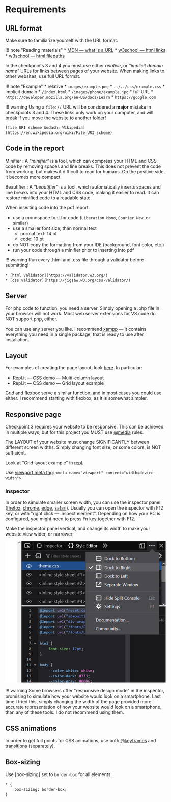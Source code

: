 # Requirements

## URL format

Make sure to familiarize yourself with the URL format.

!!! note "Reading materials"
	* [MDN &mdash; what is a URL](https://developer.mozilla.org/en-US/docs/Learn/Common_questions/What_is_a_URL)
	* [w3school &mdash; html links](https://www.w3schools.com/html/html_links.asp)
	* [w3school &mdash; html filepaths](https://www.w3schools.com/html/html_filepaths.asp)

In the checkpoints 3 and 4 you must use either *relative*, or *"implicit domain name"* URLs for links between pages of your website. When making links to other websites, use full URL format.

!!! note "Example"
	* relative
		* `images/example.png`
		* `../../css/example.css`
	* implicit domain
		* `/index.html`
		* `/images/phone/example.jpg`
	* full URL
		* `https://developer.mozilla.org/en-US/docs/Learn`
		* `https://google.com`

!!! warning
	Using a `file://` URL will be considered a **major** mistake in checkpoints 3 and&nbsp;4. These links only work on your computer, and will break if you move the website to another folder!

	[file URI scheme &mdash; Wikipedia](https://en.wikipedia.org/wiki/File_URI_scheme)

## Code in the report

Minifier
:	A *"minifier"* is a tool, which can compress your HTML and CSS code by removing spaces and line breaks. This does not prevent the code from working, but makes it difficult to read for humans. On the positive side, it becomes more compact.

Beautifier
:	A *"beautifier"* is a tool, which automatically inserts spaces and line breaks into your HTML and CSS code, making it easier to read. It can restore minified code to a readable state.

When inserting code into the pdf report:

* use a monospace font for code (`Liberation Mono`, `Courier New`, or similar)
* use a smaller font size, than normal text
	* normal text: 14 pt
	* code: 10 pt
* do NOT copy the formatting from your IDE (background, font color, etc.)
* run your code through a minifier prior to inserting into pdf

!!! warning
	Run every .html and .css file through a validator before submitting!

	* [html validator](https://validator.w3.org/)
	* [css validator](https://jigsaw.w3.org/css-validator/)

## Server

For php code to function, you need a server. Simply opening a .php file in your browser will not work. Most web server extensions for VS code do NOT support php, either.

You can use any server you like. I recommend [xampp](https://www.apachefriends.org/) &mdash; it contains everything you need in a single package, that is ready to use after installation.

## Layout

For examples of creating the page layout, look [here](https://kosrud.github.io/For%20students%20%28HTML%2C%20CSS%29/Examples%20and%20snippets/). In particular:

* Repl.it &mdash; CSS demo &mdash; Multi-column layout
* Repl.it &mdash; CSS demo &mdash; Grid layout example

[Grid](https://www.w3schools.com/css/css_grid.asp) and [flexbox](https://css-tricks.com/snippets/css/a-guide-to-flexbox/) serve a similar function, and in most cases you could use either. I recommend starting with flexbox, as it is somewhat simpler.

## Responsive page

Checkpoint 3 requires your website to be responsive. This can be achieved in multiple ways, but for this project you MUST use [@media](https://www.w3schools.com/cssref/css3_pr_mediaquery.asp) rules.

The LAYOUT of your website must change SIGNIFICANTLY between different screen widths. Simply changing font size, or some colors, is NOT sufficient.

Look at "Grid layout example" in [repl](https://replit.com/@KostiantynRuden/CSS-demo).

Use [viewport meta tag](https://developer.mozilla.org/en-US/docs/Web/HTML/Viewport_meta_tag#background): `<meta name="viewport" content="width=device-width">`


### Inspector

In order to simulate smaller screen width, you can use the inspector panel ([firefox](https://firefox-source-docs.mozilla.org/devtools-user/page_inspector/how_to/open_the_inspector/index.html), [chrome](https://www.browserstack.com/guide/inspect-element-in-chrome), [edge](https://learn.microsoft.com/en-us/microsoft-edge/devtools-guide-chromium/overview), [safari](https://www.browserstack.com/guide/how-to-inspect-element-on-mac)). Usually you can open the inspector with F12 key, or with "right click &mdash; inspect element". Depending on how your PC is configured, you might need to press Fn key together with F12.

Make the inspector panel vertical, and change its width to make your website view wider, or narrower:

![inspector-dock-right](Requirements/inspector-dock-right.png)

!!! warning
	Some browsers offer "responsive design mode" in the inspector, promising to simulate how your website would look on a smartphone. Last time I tried this, simply changing the width of the page provided more accurate representation of how your website would look on a smartphone, than any of these tools. I do not recommend using them.

## CSS animations

In order to get full points for CSS animations, use both [@keyframes](https://www.w3schools.com/cssref/css3_pr_animation-keyframes.asp) and [transitions](https://www.w3schools.com/css/css3_transitions.asp) (separately).

## Box-sizing

Use [box-sizing] set to `border-box` for all elements:

```
* {
	box-sizing: border-box;
}
```